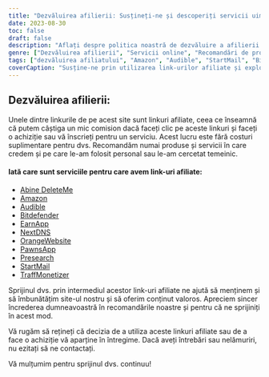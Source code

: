 ```yaml
---
title: "Dezvăluirea afilierii: Susțineți-ne și descoperiți servicii uimitoare"
date: 2023-08-30
toc: false
draft: false
description: "Aflați despre politica noastră de dezvăluire a afilierii și explorați servicii de top precum Amazon, Audible, StartMail și multe altele."
genre: ["Dezvăluirea afilierii", "Servicii online", "Recomandări de produse", "Produse digitale", "Marketing afiliat", "Câștiguri online", "Monetizarea site-ului web", "Câștigarea online", "Marketing pe Internet", "Transparență"]
tags: ["dezvăluirea afiliatului", "Amazon", "Audible", "StartMail", "Bitdefender", "DeleteMe", "UrmătorulDNS", "PawnsApp", "TraffMonetizer", "EarnApp", "Presearch", "PortocaliuSite web", "câștigând online", "recomandări de produse", "produse digitale", "servicii online", "monetizare", "venituri de pe site", "afiliați", "venituri online", "transparență", "marketing pe internet", "afaceri online", "publicarea veniturilor", "link-uri afiliate", "sprijinindu-ne", "potențial de câștig", "sprijin financiar", "parteneriate de afaceri", "recomandări demne de încredere", "abilitarea cititorilor"]
coverCaption: "Susține-ne prin utilizarea link-urilor afiliate și explorează servicii de top-notch pentru aventurile tale online."
---
```


## **Dezvăluirea afilierii:**

Unele dintre linkurile de pe acest site sunt linkuri afiliate, ceea ce înseamnă că putem câștiga un mic comision dacă faceți clic pe aceste linkuri și faceți o achiziție sau vă înscrieți pentru un serviciu. Acest lucru este fără costuri suplimentare pentru dvs. Recomandăm numai produse și servicii în care credem și pe care le-am folosit personal sau le-am cercetat temeinic.

#### Iată care sunt serviciile pentru care avem link-uri afiliate:

- [Abine DeleteMe](https://joindeleteme.com/refer?coupon=RFR-40867-7DWHR4)
- [Amazon](https://amzn.to/47bpscS)
- [Audible](https://amzn.to/3O5yM9p)
- [Bitdefender](https://bitdefender.f9tmep.net/k0Wq1n)
- [EarnApp](https://earnapp.com/i/c1dllee)
- [NextDNS](https://nextdns.io/?from=37pk8rg9)
- [OrangeWebsite](https://affiliate.orangewebsite.com/idevaffiliate.php?id=12501_0_1_5)
- [PawnsApp](https://pawns.app/?r=sos)
- [Presearch](https://presearch.com/signup?rid=3518896)
- [StartMail](https://www.startmail.com/en/partner/?ref=sos&tap_s=3999900-469b6c&tm_undefined=undefined)
- [TraffMonetizer](https://traffmonetizer.com/?aff=242022)

Sprijinul dvs. prin intermediul acestor link-uri afiliate ne ajută să menținem și să îmbunătățim site-ul nostru și să oferim conținut valoros. Apreciem sincer încrederea dumneavoastră în recomandările noastre și pentru că ne sprijiniți în acest mod.

Vă rugăm să rețineți că decizia de a utiliza aceste linkuri afiliate sau de a face o achiziție vă aparține în întregime. Dacă aveți întrebări sau nelămuriri, nu ezitați să ne contactați.

Vă mulțumim pentru sprijinul dvs. continuu!

